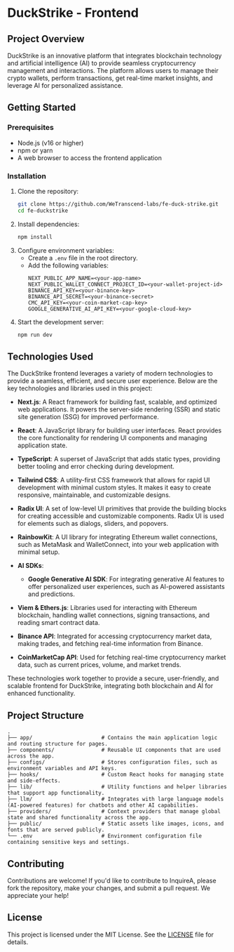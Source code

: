 
# DuckStrike - Frontend

## Project Overview
DuckStrike is an innovative platform that integrates blockchain technology and artificial intelligence (AI) to provide seamless cryptocurrency management and interactions. The platform allows users to manage their crypto wallets, perform transactions, get real-time market insights, and leverage AI for personalized assistance.

## Getting Started

### Prerequisites
- Node.js (v16 or higher)
- npm or yarn
- A web browser to access the frontend application

### Installation
1. Clone the repository:
    ```bash
    git clone https://github.com/WeTranscend-labs/fe-duck-strike.git
    cd fe-duckstrike
    ```
2. Install dependencies:
    ```bash
	npm install
    ```
3. Configure environment variables:
   - Create a `.env` file in the root directory.
   - Add the following variables:
		```env
		NEXT_PUBLIC_APP_NAME=<your-app-name>
		NEXT_PUBLIC_WALLET_CONNECT_PROJECT_ID=<your-wallet-project-id>
		BINANCE_API_KEY=<your-binance-key>
		BINANCE_API_SECRET=<your-binance-secret>
		CMC_API_KEY=<your-coin-market-cap-key>
		GOOGLE_GENERATIVE_AI_API_KEY=<your-google-cloud-key>
		```
4. Start the development server:
   ```bash
   npm run dev
   ```

## Technologies Used

The DuckStrike frontend leverages a variety of modern technologies to provide a seamless, efficient, and secure user experience. Below are the key technologies and libraries used in this project:

- **Next.js**: A React framework for building fast, scalable, and optimized web applications. It powers the server-side rendering (SSR) and static site generation (SSG) for improved performance.
  
- **React**: A JavaScript library for building user interfaces. React provides the core functionality for rendering UI components and managing application state.
  
- **TypeScript**: A superset of JavaScript that adds static types, providing better tooling and error checking during development.
  
- **Tailwind CSS**: A utility-first CSS framework that allows for rapid UI development with minimal custom styles. It makes it easy to create responsive, maintainable, and customizable designs.

- **Radix UI**: A set of low-level UI primitives that provide the building blocks for creating accessible and customizable components. Radix UI is used for elements such as dialogs, sliders, and popovers.
  
- **RainbowKit**: A UI library for integrating Ethereum wallet connections, such as MetaMask and WalletConnect, into your web application with minimal setup.
- **AI SDKs**: 
  - **Google Generative AI SDK**: For integrating generative AI features to offer personalized user experiences, such as AI-powered assistants and predictions.

- **Viem & Ethers.js**: Libraries used for interacting with Ethereum blockchain, handling wallet connections, signing transactions, and reading smart contract data.
  
- **Binance API**: Integrated for accessing cryptocurrency market data, making trades, and fetching real-time information from Binance.

- **CoinMarketCap API**: Used for fetching real-time cryptocurrency market data, such as current prices, volume, and market trends.

These technologies work together to provide a secure, user-friendly, and scalable frontend for DuckStrike, integrating both blockchain and AI for enhanced functionality.

## Project Structure
```
.  
├── app/                      # Contains the main application logic and routing structure for pages.  
├── components/               # Reusable UI components that are used across the app.  
├── configs/                  # Stores configuration files, such as environment variables and API keys.  
├── hooks/                    # Custom React hooks for managing state and side-effects.  
├── lib/                      # Utility functions and helper libraries that support app functionality.  
├── llm/                      # Integrates with large language models (AI-powered features) for chatbots and other AI capabilities.  
├── providers/                # Context providers that manage global state and shared functionality across the app.  
├── public/                   # Static assets like images, icons, and fonts that are served publicly.  
└── .env                      # Environment configuration file containing sensitive keys and settings.  
```

## Contributing

Contributions are welcome! If you'd like to contribute to InquireA, please fork the repository, make your changes, and submit a pull request. We appreciate your help!

## License
This project is licensed under the MIT License. See the [LICENSE](./LICENSE) file for details.





